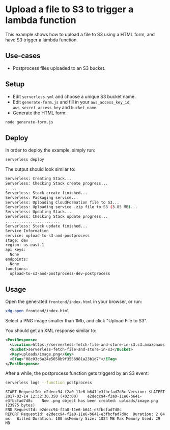 <!--
title: AWS Upload a file to S3 to trigger a Lambda function example in NodeJS
description: This example shows how to upload a file to S3 using a HTML form, and have S3 trigger a lambda function.
layout: Doc
-->
# Upload a file to S3 to trigger a lambda function

This example shows how to upload a file to S3 using a HTML form, and have S3
trigger a lambda function.

## Use-cases

- Postprocess files uploaded to an S3 bucket.

## Setup

- Edit `serverless.yml` and choose a unique S3 bucket name.
- Edit `generate-form.js` and fill in your `aws_access_key_id`,
  `aws_secret_access_key` and `bucket_name`.
- Generate the HTML form:


```bash
node generate-form.js
```

## Deploy

In order to deploy the example, simply run:

```bash
serverless deploy
```

The output should look similar to:

```bash
Serverless: Creating Stack...
Serverless: Checking Stack create progress...
.....
Serverless: Stack create finished...
Serverless: Packaging service...
Serverless: Uploading CloudFormation file to S3...
Serverless: Uploading service .zip file to S3 (3.85 MB)...
Serverless: Updating Stack...
Serverless: Checking Stack update progress...
........................
Serverless: Stack update finished...
Service Information
service: upload-to-s3-and-postprocess
stage: dev
region: us-east-1
api keys:
  None
endpoints:
  None
functions:
  upload-to-s3-and-postprocess-dev-postprocess

```

## Usage

Open the generated `frontend/index.html` in your browser, or run:

```bash
xdg-open frontend/index.html
```

Select a PNG image smaller than 1Mb, and click "Upload File to S3".

You should get an XML response similar to:

```xml
<PostResponse>
  <Location>https://serverless-fetch-file-and-store-in-s3.s3.amazonaws.com/uploads%2Fimage.png</Location>
  <Bucket>serverless-fetch-file-and-store-in-s3</Bucket>
  <Key>uploads/image.png</Key>
  <ETag>"08c03c6a24e5058b9f3556981a23b1d7"</ETag>
</PostResponse>
```

After a while, the postprocess function gets triggerd by an S3 event:

```bash
serverless logs --function postprocess
```

```
START RequestId: e2decc94-f2a0-11e6-b641-e3fbcfad7d8c Version: $LATEST
2017-02-14 12:32:30.350 (+02:00)	e2decc94-f2a0-11e6-b641-e3fbcfad7d8c	New .png object has been created: uploads/image.png (23975 bytes)
END RequestId: e2decc94-f2a0-11e6-b641-e3fbcfad7d8c
REPORT RequestId: e2decc94-f2a0-11e6-b641-e3fbcfad7d8c	Duration: 2.84 ms	Billed Duration: 100 msMemory Size: 1024 MB	Max Memory Used: 29 MB
```
